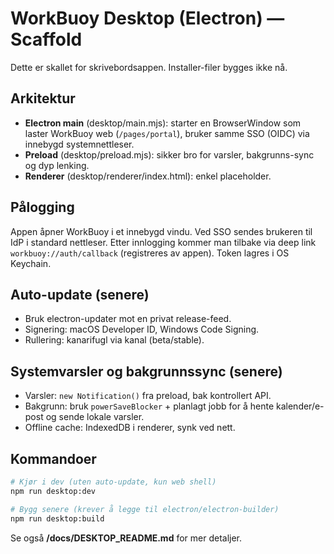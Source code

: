 # WorkBuoy Desktop (Electron) — Scaffold

Dette er skallet for skrivebordsappen. Installer-filer bygges ikke nå.

## Arkitektur

- **Electron main** (desktop/main.mjs): starter en BrowserWindow som laster WorkBuoy web (`/pages/portal`), bruker samme SSO (OIDC) via innebygd systemnettleser.
- **Preload** (desktop/preload.mjs): sikker bro for varsler, bakgrunns-sync og dyp lenking.
- **Renderer** (desktop/renderer/index.html): enkel placeholder.

## Pålogging

Appen åpner WorkBuoy i et innebygd vindu. Ved SSO sendes brukeren til IdP i standard nettleser. Etter innlogging kommer man tilbake via deep link `workbuoy://auth/callback` (registreres av appen). Token lagres i OS Keychain.

## Auto-update (senere)

- Bruk electron-updater mot en privat release-feed.
- Signering: macOS Developer ID, Windows Code Signing.
- Rullering: kanarifugl via kanal (beta/stable).

## Systemvarsler og bakgrunnssync (senere)

- Varsler: `new Notification()` fra preload, bak kontrollert API.
- Bakgrunn: bruk `powerSaveBlocker` + planlagt jobb for å hente kalender/e-post og sende lokale varsler.
- Offline cache: IndexedDB i renderer, synk ved nett.

## Kommandoer

```bash
# Kjør i dev (uten auto-update, kun web shell)
npm run desktop:dev

# Bygg senere (krever å legge til electron/electron-builder)
npm run desktop:build
```

Se også **/docs/DESKTOP_README.md** for mer detaljer.
